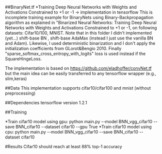 ##BinaryNet.tf
*Training Deep Neural Networks with Weights and Activations Constrained to +1 or -1 -> implementation in tensorflow 
This is incomplete training example for BinaryNets using Binary-Backpropagation algorithm as explained in 
"Binarized Neural Networks: Training Deep Neural Networks with Weights and Activations Constrained to +1 or -1, 
on following datasets: Cifar10/100, MNIST.
Note that in this folder I didn’t implemented (yet...) shift-base BN , shift-base AdaMax (instead I just use the vanilla BN and Adam).
Likewise, I used deterministic binarization and I don't apply the initialization coefficients from GLorot&Bengio 2010.
Finally "sparse_softmax_cross_entropy_with_logits" loss is used instead if the SquareHingeLoss. 

The implementation is based on https://github.com/eladhoffer/convNet.tf but the main idea can be easily transferred to any tensorflow wrapper
(e.g., slim,keras)

##Data
This implementation supports cifar10/cifar100 and mnist (without preprocessing) 

##Dependencies
tensorflow version 1.2.1

##Training

*Train cifar10 model using gpu:
python main.py --model BNN_vgg_cifar10 --save BNN_cifar10 --dataset cifar10 --gpu True
*Train cifar10 model using cpu:
python main.py --model BNN_vgg_cifar10 --save BNN_cifar10 --dataset cifar10


#Results
Cifar10 should reach at least 88% top-1 accuracy






